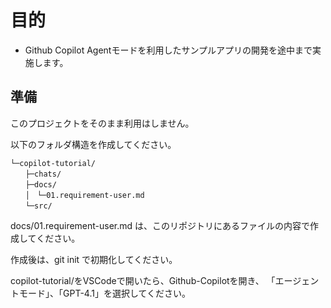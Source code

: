 # 目的

- Github Copilot Agentモードを利用したサンプルアプリの開発を途中まで実施します。

## 準備

このプロジェクトをそのまま利用はしません。

以下のフォルダ構造を作成してください。

```
└─copilot-tutorial/
　　├─chats/
　　├─docs/
　　│　└─01.requirement-user.md
　　└─src/
```

docs/01.requirement-user.md は、このリポジトリにあるファイルの内容で作成してください。

作成後は、git init で初期化してください。

copilot-tutorial/をVSCodeで開いたら、Github-Copilotを開き、
「エージェントモード」、「GPT-4.1」を選択してください。

